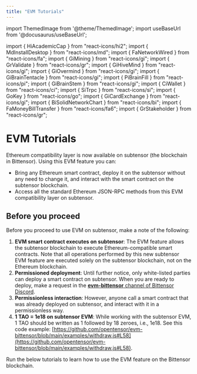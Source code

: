 ```yaml
---
title: "EVM Tutorials"
---
```


import ThemedImage from '@theme/ThemedImage';
import useBaseUrl from '@docusaurus/useBaseUrl';

import { HiAcademicCap } from "react-icons/hi2";
import { MdInstallDesktop } from "react-icons/md";
import { FaNetworkWired } from "react-icons/fa";
import { GiMining } from "react-icons/gi";
import { GrValidate } from "react-icons/gr";
import { GiHiveMind } from "react-icons/gi";
import { GiOvermind } from "react-icons/gi";
import { GiBrainTentacle } from "react-icons/gi";
import { PiBrainFill } from "react-icons/pi";
import { GiBrainStem } from "react-icons/gi";
import { CiWallet } from "react-icons/ci";
import { SiTrpc } from "react-icons/si";
import { GoKey } from "react-icons/go";
import { GiCardExchange } from "react-icons/gi";
import { BiSolidNetworkChart } from "react-icons/bi";
import { FaMoneyBillTransfer } from "react-icons/fa6";
import { GrStakeholder } from "react-icons/gr";

# EVM Tutorials

Ethereum compatibility layer is now available on subtensor (the blockchain in Bittensor). Using this EVM feature you can:
- Bring any Ethereum smart contract, deploy it on the subtensor without any need to change it, and interact with the smart contract on the subtensor blockchain.
- Access all the standard Ethereum JSON-RPC methods from this EVM compatibility layer on subtensor.

## Before you proceed

Before you proceed to use EVM on subtensor, make a note of the following:

1. **EVM smart contract executes on subtensor**: The EVM feature allows the subtensor blockchain to execute Ethereum-compatible smart contracts. Note that all operations performed by this new subtensor EVM feature are executed solely on the subtensor blockchain, not on the Ethereum blockchain.
2. **Permissioned deployment**: Until further notice, only white-listed parties can deploy a smart contract on subtensor. When you are ready to deploy, make a request in the [**evm-bittensor** channel of Bittensor Discord](https://discord.com/channels/799672011265015819/1296572984965726218).
3. **Permissionless interaction**: However, anyone call a smart contract that was already deployed on subtensor, and interact with it in a permissionless way. 
4. **1 TAO = 1e18 on subtensor EVM**: While working with the subtensor EVM, 1 TAO should be written as 1 followed by 18 zeroes, i.e., 1e18. See this code example: [https://github.com/opentensor/evm-bittensor/blob/main/examples/withdraw.js#L58](https://github.com/opentensor/evm-bittensor/blob/main/examples/withdraw.js#L58).

Run the below tutorials to learn how to use the EVM feature on the Bittensor blockchain. 

<Cards>
    <Card 
    icon={GiHiveMind}
    title='EVM on Subtensor: Basics'
    link='/evm-tutorials/evm-on-subtensor'
    body='A beginner-friendly introduction to EVM on Bittensor.' />
    <Card 
    icon={MdInstallDesktop}
    title='Install Dependencies'
    link='/evm-tutorials/install'
    body='Get started with tutorials by installing dependencies first.' />
    <Card
    icon={BiSolidNetworkChart}
    title='EVM Testnet with Metamask'
    link='/evm-tutorials/evm-testnet-with-metamask-wallet'
    body='Learn how to set up your Metamask wallet with EVM testnet.' />
    <Card
    icon={SiTrpc}
    title='EVM Localnet with Metamask'
    link='/evm-tutorials/evm-localnet-with-metamask-wallet'
    body='Set up your Metamask wallet for a localnet with EVM feature.' />
    <Card
    icon={GiCardExchange}
    title='TAO transfer from Metamask to SS58'
    link='/evm-tutorials/transfer-from-metamask-to-ss58'
    body='Learn how to transfer TAO from Metamask to a SS58 address.' />
    <Card
    icon={FaMoneyBillTransfer}
    title='Transfer TAO between two H160 addresses'
    link='/evm-tutorials/transfer-between-two-h160-accounts'
    body='Learn how to transfer TAO between two Ethereum H160 addresses.' />
    <Card
    icon={FaNetworkWired}
    title='Configure Hardhat for subtensor EVM'
    link='/evm-tutorials/hardhat-config-for-subtensor-evm'
    body='Using Hardhat? Configure it to work with subtensor EVM.' />
    <Card
    icon={GrStakeholder}
    title='Stake with a smart contract'
    link='/evm-tutorials/staking-precompile'
    body='Stake to a hotkey using precompiled smart contract.' />
    <Card
    icon={GoKey}
    title='Verify ed25519 with a precompile'
    link='/evm-tutorials/ed25519-verify-precompile'
    body='Verify an ed25519 signature on subtensor EVM.' />
</Cards>